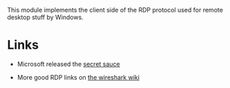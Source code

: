 This module implements the client side of the RDP protocol used for remote
desktop stuff by Windows.

Links
=====

* Microsoft released the [secret
sauce](http://download.microsoft.com/download/9/5/e/95ef66af-9026-4bb0-a41d-a4f81802d92c/[MS-RDPBCGR].pdf)

* More good RDP links on [the wireshark wiki](http://wiki.wireshark.org/RDP)
